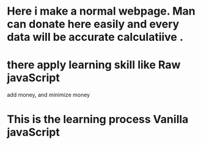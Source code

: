 # Here i make a normal webpage. Man can donate here easily and every data will be accurate calculatiive .
# there apply learning skill like Raw javaScript
add money, and minimize money
# This is the learning process Vanilla javaScript

